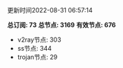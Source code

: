 更新时间2022-08-31 06:57:14

**总订阅: 73**
**总节点: 3169**
**有效节点: 676**
- v2ray节点: 303
- ss节点: 344
- trojan节点: 29
